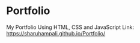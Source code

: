 # Portfolio
My Portfolio Using HTML, CSS and JavaScript
Link: https://sharuhampali.github.io/Portfolio/
